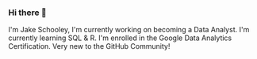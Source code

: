 ### Hi there 👋

I'm Jake Schooley,
I'm currently working on becoming a Data Analyst.
I'm currently learning SQL & R.
I'm enrolled in the Google Data Analytics Certification. Very new to the GitHub Community! 

<!--
**JakeSchooley/JakeSchooley** is a ✨ _special_ ✨ repository because its `README.md` (this file) appears on your GitHub profile.

Here are some ideas to get you started:

- 🔭 I’m currently working on ...
- 🌱 I’m currently learning ...
- 👯 I’m looking to collaborate on ...
- 🤔 I’m looking for help with ...
- 💬 Ask me about ...
- 📫 How to reach me: ...
- 😄 Pronouns: ...
- ⚡ Fun fact: ...
-->
